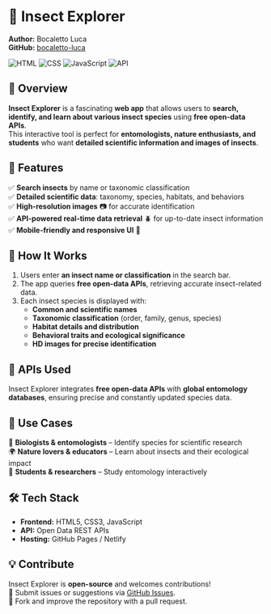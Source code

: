 # 🐞 Insect Explorer

**Author:** Bocaletto Luca  
**GitHub:** [bocaletto-luca](https://github.com/bocaletto-luca)  

![HTML](https://img.shields.io/badge/HTML5-E34F26?style=flat-square&logo=html5&logoColor=white)
![CSS](https://img.shields.io/badge/CSS3-1572B6?style=flat-square&logo=css3&logoColor=white)
![JavaScript](https://img.shields.io/badge/JavaScript-F7DF1E?style=flat-square&logo=javascript&logoColor=black)
![API](https://img.shields.io/badge/API-Free%20Open%20Data-9cf?style=flat-square&logo=bug)

## 📌 Overview

**Insect Explorer** is a fascinating **web app** that allows users to **search, identify, and learn about various insect species** using **free open-data APIs**.  
This interactive tool is perfect for **entomologists, nature enthusiasts, and students** who want **detailed scientific information and images of insects**.

## 🌟 Features

✅ **Search insects** by name or taxonomic classification  
✅ **Detailed scientific data**: taxonomy, species, habitats, and behaviors  
✅ **High-resolution images** 📷 for accurate identification  
✅ **API-powered real-time data retrieval** 🪲 for up-to-date insect information  
✅ **Mobile-friendly and responsive UI** 📱  

## 🚀 How It Works

1. Users enter **an insect name or classification** in the search bar.  
2. The app queries **free open-data APIs**, retrieving accurate insect-related data.  
3. Each insect species is displayed with:
   - **Common and scientific names**  
   - **Taxonomic classification** (order, family, genus, species)  
   - **Habitat details and distribution**  
   - **Behavioral traits and ecological significance**  
   - **HD images for precise identification**  

## 🔗 APIs Used

Insect Explorer integrates **free open-data APIs** with **global entomology databases**, ensuring precise and constantly updated species data.

## 🎯 Use Cases

🦋 **Biologists & entomologists** – Identify species for scientific research  
🌍 **Nature lovers & educators** – Learn about insects and their ecological impact  
🐜 **Students & researchers** – Study entomology interactively  

## 🛠 Tech Stack

- **Frontend:** HTML5, CSS3, JavaScript  
- **API:** Open Data REST APIs  
- **Hosting:** GitHub Pages / Netlify  

## 💡 Contribute

Insect Explorer is **open-source** and welcomes contributions!  
📌 Submit issues or suggestions via [GitHub Issues](https://github.com/bocaletto-luca/insect-explorer/).  
🔧 Fork and improve the repository with a pull request.
